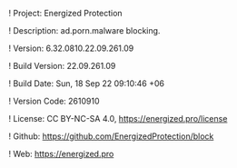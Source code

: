 ! Project: Energized Protection

! Description: ad.porn.malware blocking.

! Version: 6.32.0810.22.09.261.09

! Build Version: 22.09.261.09

! Build Date: Sun, 18 Sep 22 09:10:46 +06

! Version Code: 2610910

! License: CC BY-NC-SA 4.0, https://energized.pro/license

! Github: https://github.com/EnergizedProtection/block

! Web: https://energized.pro
